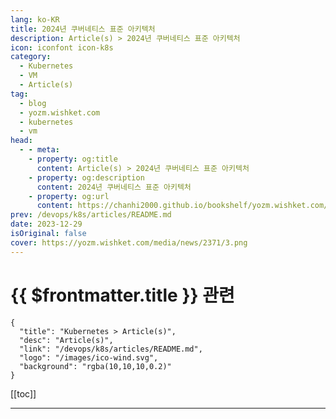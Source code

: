```yaml
---
lang: ko-KR
title: 2024년 쿠버네티스 표준 아키텍처
description: Article(s) > 2024년 쿠버네티스 표준 아키텍처
icon: iconfont icon-k8s
category: 
  - Kubernetes
  - VM
  - Article(s)
tag: 
  - blog
  - yozm.wishket.com
  - kubernetes
  - vm
head:
  - - meta:
    - property: og:title
      content: Article(s) > 2024년 쿠버네티스 표준 아키텍처
    - property: og:description
      content: 2024년 쿠버네티스 표준 아키텍처
    - property: og:url
      content: https://chanhi2000.github.io/bookshelf/yozm.wishket.com/2371.html
prev: /devops/k8s/articles/README.md
date: 2023-12-29
isOriginal: false
cover: https://yozm.wishket.com/media/news/2371/3.png
---
```


# {{ $frontmatter.title }} 관련

```component VPCard
{
  "title": "Kubernetes > Article(s)",
  "desc": "Article(s)",
  "link": "/devops/k8s/articles/README.md",
  "logo": "/images/ico-wind.svg",
  "background": "rgba(10,10,10,0.2)"
}
```

[[toc]]

---

<SiteInfo
  name="2024년 쿠버네티스 표준 아키텍처 | 요즘IT"
  desc="2024년 쿠버네티스는 이제 꽤 성숙한 제품이 된 것 같습니다. 그리고 쿠버네티스와 밀접한 연관이 있는 클라우드 네이티브 컴퓨팅 재단(CNCF, Cloud Native Computing Foundation)에서도 성숙한 제품이라고 표현하는 졸업 프로젝트가 2023년 10월 11일 기준 총 24개가 발표되었습니다. 이러한 제품의 높은 성숙도에도 불구하고 여전히 쿠버네티스를 원할하게 사용하기 위해서는 많은 제품들을 이해하고 선택해야 합니다."
  url="https://yozm.wishket.com/magazine/detail/2371/"
  logo="https://yozm.wishket.com/static/renewal/img/global/gnb_yozmit.svg"
  preview="https://yozm.wishket.com/media/news/2371/3.png"/>

<!-- TODO: 작성 -->

